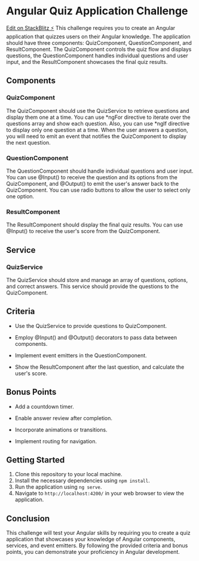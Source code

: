 
# Angular Quiz Application Challenge
[Edit on StackBlitz ⚡️](https://stackblitz.com/edit/angular-msjmqx)
This challenge requires you to create an Angular application that quizzes users on their Angular knowledge. The application should have three components: QuizComponent, QuestionComponent, and ResultComponent. The QuizComponent controls the quiz flow and displays questions, the QuestionComponent handles individual questions and user input, and the ResultComponent showcases the final quiz results.

## Components

### QuizComponent

The QuizComponent should use the QuizService to retrieve questions and display them one at a time. You can use *ngFor directive to iterate over the questions array and show each question. Also, you can use *ngIf directive to display only one question at a time. When the user answers a question, you will need to emit an event that notifies the QuizComponent to display the next question.

### QuestionComponent

The QuestionComponent should handle individual questions and user input. You can use @Input() to receive the question and its options from the QuizComponent, and @Output() to emit the user's answer back to the QuizComponent. You can use radio buttons to allow the user to select only one option.

### ResultComponent

The ResultComponent should display the final quiz results. You can use @Input() to receive the user's score from the QuizComponent.

## Service

### QuizService

The QuizService should store and manage an array of questions, options, and correct answers. This service should provide the questions to the QuizComponent.

## Criteria

- Use the QuizService to provide questions to QuizComponent.

- Employ @Input() and @Output() decorators to pass data between components.

- Implement event emitters in the QuestionComponent.

- Show the ResultComponent after the last question, and calculate the user's score.

## Bonus Points

- Add a countdown timer.

- Enable answer review after completion.

- Incorporate animations or transitions.

- Implement routing for navigation.

## Getting Started

1. Clone this repository to your local machine.
2. Install the necessary dependencies using `npm install`.
3. Run the application using `ng serve`.
4. Navigate to `http://localhost:4200/` in your web browser to view the application.

## Conclusion

This challenge will test your Angular skills by requiring you to create a quiz application that showcases your knowledge of Angular components, services, and event emitters. By following the provided criteria and bonus points, you can demonstrate your proficiency in Angular development.
